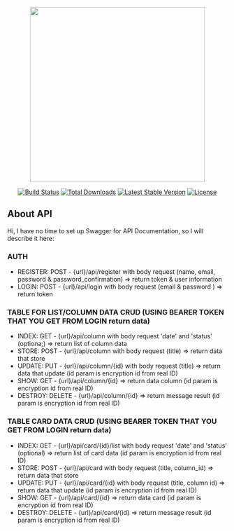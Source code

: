 <p align="center"><a href="https://laravel.com" target="_blank"><img src="https://raw.githubusercontent.com/laravel/art/master/logo-lockup/5%20SVG/2%20CMYK/1%20Full%20Color/laravel-logolockup-cmyk-red.svg" width="400"></a></p>

<p align="center">
<a href="https://travis-ci.org/laravel/framework"><img src="https://travis-ci.org/laravel/framework.svg" alt="Build Status"></a>
<a href="https://packagist.org/packages/laravel/framework"><img src="https://img.shields.io/packagist/dt/laravel/framework" alt="Total Downloads"></a>
<a href="https://packagist.org/packages/laravel/framework"><img src="https://img.shields.io/packagist/v/laravel/framework" alt="Latest Stable Version"></a>
<a href="https://packagist.org/packages/laravel/framework"><img src="https://img.shields.io/packagist/l/laravel/framework" alt="License"></a>
</p>

## About API

Hi, I have no time to set up Swagger for API Documentation, so I will describe it here:

### AUTH
- REGISTER: POST - {url}/api/register with body request (name, email, password & password_confirmation)  => return token & user information
- LOGIN: POST - {url}/api/login with body request (email & password )  => return token 

### TABLE FOR LIST/COLUMN DATA CRUD (USING BEARER TOKEN THAT YOU GET FROM LOGIN return data)
- INDEX: GET - {url}/api/column with body request 'date' and 'status' (optiona;)  => return list of column data
- STORE: POST - {url}/api/column with body request (title)  => return data that store
- UPDATE: PUT - {url}/api/column/{id} with body request (title)  => return data that update (id param is encryption id from real ID)
- SHOW: GET - {url}/api/column/{id}  => return data column (id param is encryption id from real ID)
- DESTROY: DELETE - {url}/api/column/{id}  => return message result (id param is encryption id from real ID)


### TABLE CARD DATA CRUD (USING BEARER TOKEN THAT YOU GET FROM LOGIN return data)
- INDEX: GET - {url}/api/card/{id}/list with body request 'date' and 'status' (optional)  => return list of card data (id param is encryption id from real ID)
- STORE: POST - {url}/api/card with body request (title, column_id)  => return data that store
- UPDATE: PUT - {url}/api/card/{id} with body request (title, column id)  => return data that update (id param is encryption id from real ID)
- SHOW: GET - {url}/api/card/{id}  => return data card (id param is encryption id from real ID)
- DESTROY: DELETE - {url}/api/card/{id}  => return message result (id param is encryption id from real ID)

